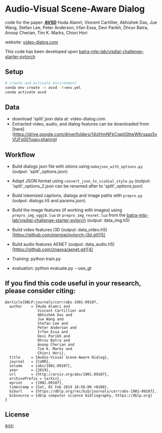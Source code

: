 # Audio-Visual Scene-Aware Dialog

code for the paper:
**[AVSD][1]**
Huda Alamri, Vincent Cartillier, Abhishek Das, Jue Wang, Stefan Lee, Peter Anderson, Irfan Essa, Devi Parikh, Dhruv Batra, Anoop Cherian, Tim K. Marks, Chiori Hori


website:
[video-dialog.com][3]

This code has been developed upon [batra-mlp-lab/visdial-challenge-starter-pytorch][2]

## Setup
```sh
# create and activate environment
conda env create -n avsd -f=env.yml
conda activate avsd
```

## Data
 * download 'split'.json data at: video-dialog.com
 * Extracted video, audio, and dialog features can be downloaded from [here] (https://drive.google.com/drive/folders/14zlHmNFkCgptiGttwWKrsaaz5vVUFs00?usp=sharing)


## Workflow

 * Build dialogs json file with otions using ```makejson_with_options.py``` (output: 'split'_options.json)
 * Adapt JSON format using ```convert_json_to_visdial_style.py``` (output: 'split'_options_2.json can be renamed after to 'split'_options.json)
 * Build tokenized captions, dialogs and image paths with ```prepro.py``` (output: dialogs.h5 and params.json)
 * Build the image features (if working with images) using ```prepro_img_vgg16.lua``` or ```prepro_img_resnet.lua```  from the [batra-mlp-lab/visdial-challenge-starter-pytorch][2] (output: data_img.h5)
 * Build video features I3D (output: data_video.h5) [https://github.com/piergiaj/pytorch-i3d.git][5]
 * Build audio features AENET (output: data_audio.h5) [https://github.com/znaoya/aenet.git][4]


 * Training: python train.py
 * evaluation: python evaluate.py --use_gt

## If you find this code useful in your research, please consider citing:
```
@article{DBLP:journals/corr/abs-1901-09107,
  author    = {Huda Alamri and
               Vincent Cartillier and
               Abhishek Das and
               Jue Wang and
               Stefan Lee and
               Peter Anderson and
               Irfan Essa and
               Devi Parikh and
               Dhruv Batra and
               Anoop Cherian and
               Tim K. Marks and
               Chiori Hori},
  title     = {Audio-Visual Scene-Aware Dialog},
  journal   = {CoRR},
  volume    = {abs/1901.09107},
  year      = {2019},
  url       = {http://arxiv.org/abs/1901.09107},
  archivePrefix = {arXiv},
  eprint    = {1901.09107},
  timestamp = {Sat, 02 Feb 2019 16:56:00 +0100},
  biburl    = {https://dblp.org/rec/bib/journals/corr/abs-1901-09107},
  bibsource = {dblp computer science bibliography, https://dblp.org}
}
```

## License
BSD

[1]: https://arxiv.org/abs/1806.00525
[2]: https://github.com/batra-mlp-lab/visdial-challenge-starter-pytorch
[3]: https://video-dialog.com
[4]: https://github.com/znaoya/aenet.git
[5]: https://github.com/piergiaj/pytorch-i3d.git
